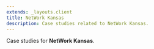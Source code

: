 ```yaml
---
extends: _layouts.client
title: NetWork Kansas
description: Case studies related to NetWork Kansas.
---
```


Case studies for **NetWork Kansas**.
